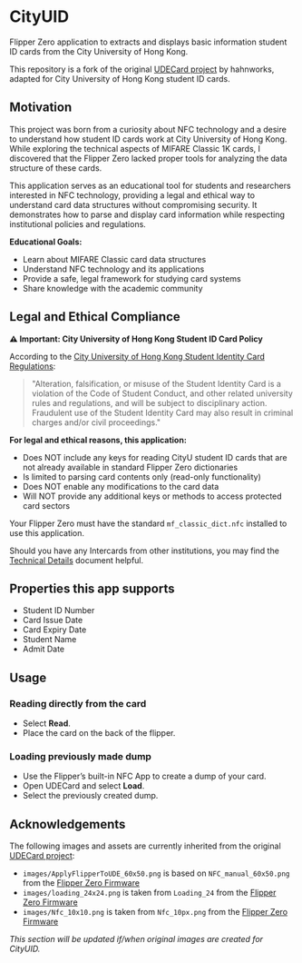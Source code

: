 # CityUID

Flipper Zero application to extracts and displays basic information student ID cards from the City University of Hong Kong.

This repository is a fork of the original [UDECard project](https://github.com/hahnworks/UDECard) by hahnworks, adapted for City University of Hong Kong student ID cards.

## Motivation

This project was born from a curiosity about NFC technology and a desire to understand how student ID cards work at City University of Hong Kong. While exploring the technical aspects of MIFARE Classic 1K cards, I discovered that the Flipper Zero lacked proper tools for analyzing the data structure of these cards.

This application serves as an educational tool for students and researchers interested in NFC technology, providing a legal and ethical way to understand card data structures without compromising security. It demonstrates how to parse and display card information while respecting institutional policies and regulations.

**Educational Goals:**
- Learn about MIFARE Classic card data structures
- Understand NFC technology and its applications
- Provide a safe, legal framework for studying card systems
- Share knowledge with the academic community

## Legal and Ethical Compliance

**⚠️ Important: City University of Hong Kong Student ID Card Policy**

According to the [City University of Hong Kong Student Identity Card Regulations](https://www.cityu.edu.hk/arro/regu/regu_idru.htm):

> "Alteration, falsification, or misuse of the Student Identity Card is a violation of the Code of Student Conduct, and other related university rules and regulations, and will be subject to disciplinary action. Fraudulent use of the Student Identity Card may also result in criminal charges and/or civil proceedings."

**For legal and ethical reasons, this application:**
- Does NOT include any keys for reading CityU student ID cards that are not already available in standard Flipper Zero dictionaries
- Is limited to parsing card contents only (read-only functionality)
- Does NOT enable any modifications to the card data
- Will NOT provide any additional keys or methods to access protected card sectors

Your Flipper Zero must have the standard `mf_classic_dict.nfc` installed to use this application.

Should you have any Intercards from other institutions, you may find the [Technical Details](docs/Technical_Details.md) document helpful.

## Properties this app supports

- Student ID Number
- Card Issue Date
- Card Expiry Date
- Student Name
- Admit Date


## Usage

### Reading directly from the card

- Select **Read**.
- Place the card on the back of the flipper.

### Loading previously made dump

- Use the Flipper’s built-in NFC App to create a dump of your card.
- Open UDECard and select **Load**.
- Select the previously created dump.

## Acknowledgements

The following images and assets are currently inherited from the original [UDECard project](https://github.com/hahnworks/UDECard):

- `images/ApplyFlipperToUDE_60x50.png` is based on `NFC_manual_60x50.png` from the [Flipper Zero Firmware](https://github.com/flipperdevices/flipperzero-firmware)
- `images/loading_24x24.png` is taken from `Loading_24` from the [Flipper Zero Firmware](https://github.com/flipperdevices/flipperzero-firmware)
- `images/Nfc_10x10.png` is taken from `Nfc_10px.png` from the [Flipper Zero Firmware](https://github.com/flipperdevices/flipperzero-firmware)

*This section will be updated if/when original images are created for CityUID.*
